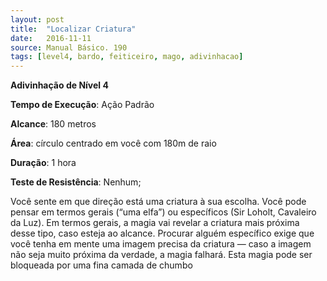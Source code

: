 ```yaml
---
layout: post
title:  "Localizar Criatura"
date:   2016-11-11
source: Manual Básico. 190
tags: [level4, bardo, feiticeiro, mago, adivinhacao]
---
```


**Adivinhação de Nível 4**

**Tempo de Execução**: Ação Padrão

**Alcance**: 180 metros

**Área**: círculo centrado em você com 180m de raio

**Duração**: 1 hora

**Teste de Resistência**: Nenhum;

Você sente em que direção está uma criatura à sua escolha. Você pode pensar em termos gerais (“uma elfa”) ou específicos (Sir Loholt, Cavaleiro da Luz). 
Em termos gerais, a magia vai revelar a criatura mais próxima desse tipo, caso esteja ao alcance. 
Procurar alguém específico exige que você tenha em mente uma imagem precisa da criatura — caso a imagem não seja muito próxima da verdade, a magia falhará.
Esta magia pode ser bloqueada por uma fina camada de chumbo
